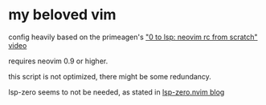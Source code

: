 # my beloved vim
config heavily based on the primeagen's ["0 to lsp: neovim rc from scratch" video](https://www.youtube.com/watch?v=w7i4amO_zaE)

requires neovim 0.9 or higher.

this script is not optimized, there might be some redundancy.

lsp-zero seems to not be needed, as stated in [lsp-zero.nvim blog](https://lsp-zero.netlify.app/v3.x/blog/theprimeagens-config-from-2022.html)

